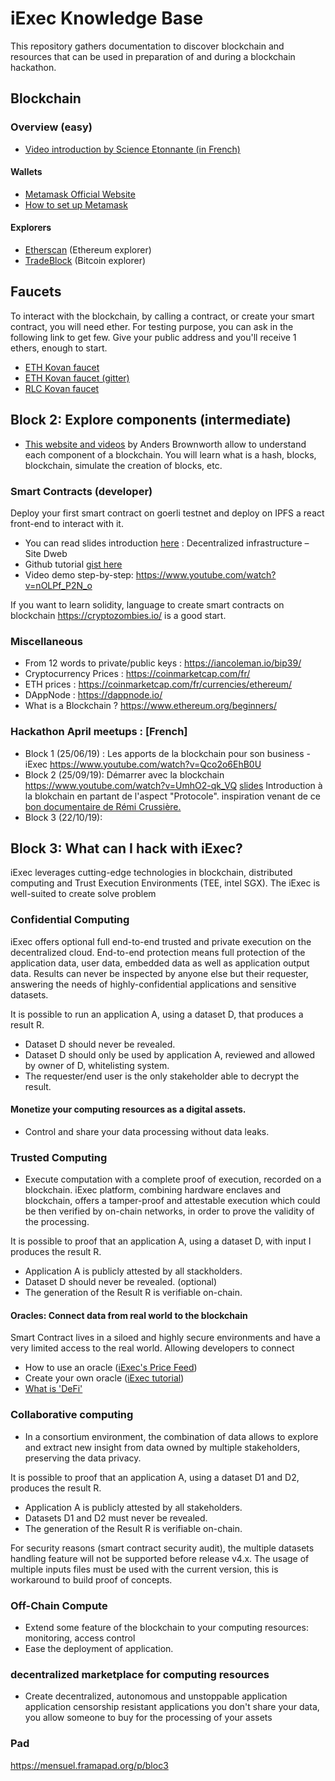 # iExec Knowledge Base

This repository gathers documentation to discover blockchain and resources that can be used in preparation of and during a blockchain hackathon.

## Blockchain

### Overview (easy)

* [Video introduction by Science Etonnante (in French)](https://www.youtube.com/watch?v=du34gPopY5Y)

#### Wallets

* [Metamask Official Website](https://metamask.io/)
* [How to set up Metamask](https://www.youtube.com/watch?time_continue=14&v=ZIGUC9JAAw8)

#### Explorers

* [Etherscan](https://etherscan.io/) (Ethereum explorer)
* [TradeBlock](https://tradeblock.com/bitcoin/explorer) (Bitcoin explorer)

## Faucets

To interact with the blockchain, by calling a contract, or create your smart contract, you will need ether.
For testing purpose, you can ask in the following link to get few.
Give your public address and you'll receive 1 ethers, enough to start.

* [ETH Kovan faucet](https://faucet.kovan.network/)
* [ETH Kovan faucet (gitter)](https://gitter.im/kovan-testnet/faucet)
* [RLC Kovan faucet](https://faucet.iex.ec/kovan)

## Block 2: Explore components (intermediate)

* [This website and videos](https://anders.com/blockchain/) by Anders Brownworth allow to understand each component of a blockchain. You will learn what is a hash, blocks, blockchain, simulate the creation of blocks, etc.

### Smart Contracts (developer)

Deploy your first smart contract on goerli testnet and deploy on IPFS a react front-end to interact with it.

* You can read slides introduction [here](https://www.crypto-lyon.fr/cryptoschool/cryptoclass/decentralized-infrastructure.html) : Decentralized infrastructure – Site Dweb
* Github tutorial [gist here](https://gist.github.com/branciard/3ccbc62b84d0d07e77326f3f9d4fd640#file-a-smart-contract-on-testnet-as-back-end-with-a-react-front-end-on-ipfs)
* Video demo step-by-step: https://www.youtube.com/watch?v=nOLPf_P2N_o

If you want to learn solidity, language to create smart contracts on blockchain https://cryptozombies.io/ is a good start.

### Miscellaneous

* From 12 words to private/public keys : https://iancoleman.io/bip39/
* Cryptocurrency Prices : https://coinmarketcap.com/fr/
* ETH prices : https://coinmarketcap.com/fr/currencies/ethereum/
* DAppNode : https://dappnode.io/
* What is a Blockchain ? https://www.ethereum.org/beginners/

### Hackathon April meetups : [French]
* Block 1 (25/06/19) : Les apports de la blockchain pour son business - iExec https://www.youtube.com/watch?v=Qco2o6EhB0U
* Block 2 (25/09/19): Démarrer avec la blockchain https://www.youtube.com/watch?v=UmhO2-qk_VQ [slides](https://github.com/iExecBlockchainComputing/knowledge-base/blob/master/Bloc2-Demarrer%20avec%20la%20Blockchain%20-%20Blockathon%20April.pdf) Introduction à la blokchain en partant de l'aspect "Protocole". inspiration venant de ce [bon documentaire de Rémi Crussière.](https://d.tube/#!/v/emir888/QmPKHQ16owmhvoDdg4k2NRL3KH6Ha2mvZWttV8DsfZCt7c)
* Block 3 (22/10/19):


## Block 3: What can I hack with iExec?

iExec leverages cutting-edge technologies in blockchain, distributed computing and Trust Execution Environments (TEE, intel SGX).
The iExec is well-suited to create solve problem

### Confidential Computing

iExec offers optional full end-to-end trusted and private execution on the decentralized cloud.
End-to-end protection means full protection of the application data, user data, embedded data as well as application output data.
Results can never be inspected by anyone else but their requester, answering the needs of highly-confidential applications and sensitive datasets.

It is possible to run an application A, using a dataset D, that produces a result R.
 - Dataset D should never be revealed.
 - Dataset D should only be used by application A, reviewed and allowed by owner of D, whitelisting system.
 - The requester/end user is the only stakeholder able to decrypt the result. 

#### Monetize your computing resources as a digital assets.

* Control and share your data processing without data leaks.

### Trusted Computing 

* Execute computation with a complete proof of execution, recorded on a blockchain.
 iExec platform, combining hardware enclaves and blockchain, offers a tamper-proof and attestable execution which could be then verified by on-chain networks,
 in order to prove the validity of the processing.

 It is possible to proof that an application A, using a dataset D, with input I produces the result R.
 - Application A is publicly attested by all stackholders.
 - Dataset D should never be revealed. (optional)
 - The generation of the Result R is verifiable on-chain.
 

#### Oracles: Connect data from real world to the blockchain

Smart Contract lives in a siloed and highly secure environments and have a very limited access to the real world.
Allowing developers to connect     

* How to use an oracle ([iExec's Price Feed](https://price-feed-doracle.iex.ec/))
* Create your own oracle ([iExec tutorial](https://medium.com/iex-ec/how-to-build-a-decentralized-oracle-on-ethereum-a-step-by-step-guide-d8c14719b69f))
* [What is 'DeFi'](https://themoneymongers.com/decentralized-finance-defi/)


### Collaborative computing

* In a consortium environment, the combination of data allows to explore and extract new insight from data  owned by multiple stakeholders, preserving the data privacy.     

 It is possible to proof that an application A, using a dataset D1 and D2, produces the result R.
 - Application A is publicly attested by all stakeholders.
 - Datasets D1 and D2 must never be revealed.
 - The generation of the Result R is verifiable on-chain.

For security reasons (smart contract security audit), the multiple datasets handling feature will not be supported before release v4.x. 
The usage of multiple inputs files must be used with the current version, this is workaround to build proof of concepts.     


### Off-Chain Compute

* Extend some feature of the blockchain to your computing resources: monitoring, access control
* Ease the deployment of application. 


### decentralized marketplace for computing resources

* Create decentralized, autonomous and unstoppable application application censorship resistant applications
you don't share your data, you allow someone to buy for the processing of your assets


### Pad

https://mensuel.framapad.org/p/bloc3

